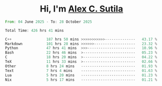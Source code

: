 <h1 align="center">Hi, I'm <a href="https://github.com/alexsutila" target="blank">Alex C. Sutila</a></h1>

<!--START_SECTION:waka-->

```rust
From: 04 June 2025 - To: 28 October 2025

Total Time: 426 hrs 41 mins

C++                187 hrs 50 mins >>>>>>>>>>>--------------   43.17 %
Markdown           101 hrs 28 mins >>>>>>-------------------   23.32 %
Python             47 hrs 41 mins  >>>----------------------   10.96 %
Bash               22 hrs 46 mins  >------------------------   05.23 %
C                  18 hrs 20 mins  >------------------------   04.22 %
TeX                11 hrs 33 mins  >------------------------   02.66 %
Other              8 hrs 24 mins   -------------------------   01.93 %
Text               7 hrs 4 mins    -------------------------   01.63 %
Lua                5 hrs 20 mins   -------------------------   01.23 %
Nix                5 hrs 17 mins   -------------------------   01.21 %
```

<!--END_SECTION:waka-->
